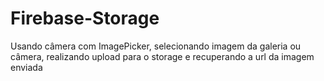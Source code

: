# Firebase-Storage
Usando câmera com ImagePicker, selecionando imagem da galeria ou câmera,  realizando upload para o storage e recuperando a url da imagem enviada

